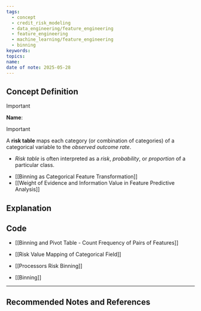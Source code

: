 ```yaml
---
tags:
  - concept
  - credit_risk_modeling
  - data_engineering/feature_engineering
  - feature_engineering
  - machine_learning/feature_engineering
  - binning
keywords: 
topics: 
name: 
date of note: 2025-05-28
---
```


## Concept Definition

>[!important]
>**Name**: 

>[!important]
>A **risk table** maps each category (or combination of categories) of a categorical variable to the *observed outcome rate*.
>- *Risk table* is often interpreted as a *risk*, *probability*, or *proportion* of a particular class.

- [[Binning as Categorical Feature Transformation]]
- [[Weight of Evidence and Information Value in Feature Predictive Analysis]]

## Explanation




## Code

- [[Binning and Pivot Table - Count Frequency of Pairs of Features]]
- [[Risk Value Mapping of Categorical Field]]

- [[Processors Risk Binning]]
- [[Binning]]


-----------
##  Recommended Notes and References

